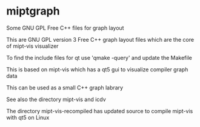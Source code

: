 # miptgraph
Some GNU GPL Free C++ files for graph layout

This are GNU GPL version 3 Free C++ graph layout files which are the core of mipt-vis visualizer

To find the include files for qt use 'qmake -query' and update the Makefile

This is based on mipt-vis which has a qt5 gui to visualize compiler graph data

This can be used as a small C++ graph labrary

See also the directory mipt-vis and icdv

The directory mipt-vis-recompiled has updated source to compile mipt-vis with qt5 on Linux
